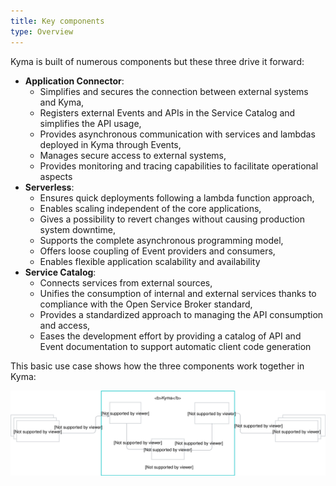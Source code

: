 ```yaml
---
title: Key components
type: Overview
---
```


Kyma is built of numerous components but these three drive it forward:

  - **Application Connector**:
    - Simplifies and secures the connection between external systems and Kyma,
    - Registers external Events and APIs in the Service Catalog and simplifies the API usage,
    - Provides asynchronous communication with services and lambdas deployed in Kyma through Events,
    - Manages secure access to external systems,
    - Provides monitoring and tracing capabilities to facilitate operational aspects
  - **Serverless**: 
    - Ensures quick deployments following a lambda function approach,
    - Enables scaling independent of the core applications,
    - Gives a possibility to revert changes without causing production system downtime,
    - Supports the complete asynchronous programming model,
    - Offers loose coupling of Event providers and consumers,
    - Enables flexible application scalability and availability
  - **Service Catalog**:
    - Connects services from external sources,
    - Unifies the consumption of internal and external services thanks to compliance with the Open Service Broker standard,
    - Provides a standardized approach to managing the API consumption and access,
    - Eases the development effort by providing a catalog of API and Event documentation to support automatic client code generation
  

This basic use case shows how the three components work together in Kyma:

![key-components](./assets/ac-s-sc.svg)
